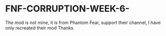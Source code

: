 # FNF-CORRUPTION-WEEK-6-
The mod is not mine, it is from Phantom Fear, support their channel, I have only recreated their mod  Thanks.
